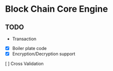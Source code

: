 # Block Chain Core Engine

## TODO

- Transaction
- [x] Boiler plate code
- [x] Encryption/Decryption support

[ ] Cross Validation

